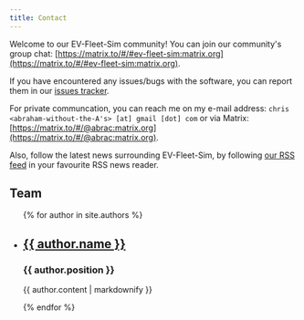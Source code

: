 ```yaml
---
title: Contact
---
```


Welcome to our EV-Fleet-Sim community! You can join our community's group chat:
[https://matrix.to/#/#ev-fleet-sim:matrix.org](https://matrix.to/#/#ev-fleet-sim:matrix.org).

If you have encountered any issues/bugs with the software, you can report them in our [issues tracker](https://gitlab.com/eputs/ev-fleet-sim/-/issues).

For private communcation, you can reach me on my e-mail address: 
`chris <abraham-without-the-A's> [at] gmail [dot] com` or via Matrix:
[https://matrix.to/#/@abrac:matrix.org](https://matrix.to/#/@abrac:matrix.org).

Also, follow the latest news surrounding EV-Fleet-Sim, by following [our RSS feed]({{site.baseurl}}/feed.xml) in your favourite RSS news reader.

<h2>Team</h2>

<ul>
  {% for author in site.authors %}
    <li>
        <h2><a href="{{site.baseurl}}{{ author.url}} ">{{ author.name }}</a></h2>
        <h3>{{ author.position }}</h3>
        <p>{{ author.content | markdownify }}</p>
    </li>
  {% endfor %}
</ul>
